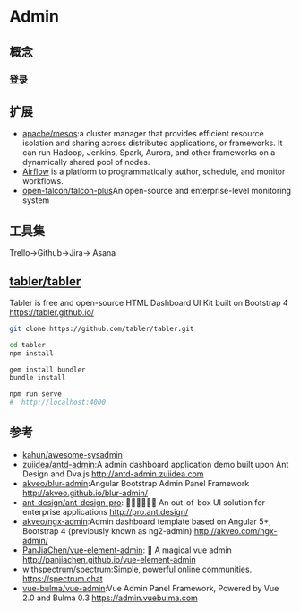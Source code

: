 # Admin

## 概念

### 登录


## 扩展

* [apache/mesos](https://github.com/apache/mesos):a cluster manager that provides efficient resource isolation and sharing across distributed applications, or frameworks. It can run Hadoop, Jenkins, Spark, Aurora, and other frameworks on a dynamically shared pool of nodes.
* [Airflow](https://github.com/apache/incubator-airflow) is a platform to programmatically author, schedule, and monitor workflows.
* [open-falcon/falcon-plus](https://github.com/open-falcon/falcon-plus)An open-source and enterprise-level monitoring system

## 工具集

Trello->Github->Jira-> Asana


## [tabler/tabler](https://github.com/tabler/tabler)

Tabler is free and open-source HTML Dashboard UI Kit built on Bootstrap 4 https://tabler.github.io/

```sh
git clone https://github.com/tabler/tabler.git

cd tabler
npm install

gem install bundler
bundle install

npm run serve
#  http://localhost:4000
```

## 参考

* [kahun/awesome-sysadmin](https://github.com/kahun/awesome-sysadmin)
* [zuiidea/antd-admin](https://github.com/zuiidea/antd-admin):A admin dashboard application demo built upon Ant Design and Dva.js http://antd-admin.zuiidea.com
* [akveo/blur-admin](https://github.com/akveo/blur-admin):Angular Bootstrap Admin Panel Framework http://akveo.github.io/blur-admin/
* [ant-design/ant-design-pro](https://github.com/ant-design/ant-design-pro): 👨🏻‍💻👩🏻‍💻 An out-of-box UI solution for enterprise applications http://pro.ant.design/
* [akveo/ngx-admin](https://github.com/akveo/ngx-admin):Admin dashboard template based on Angular 5+, Bootstrap 4 (previously known as ng2-admin) http://akveo.com/ngx-admin/
* [PanJiaChen/vue-element-admin](https://github.com/PanJiaChen/vue-element-admin): 🎉 A magical vue admin http://panjiachen.github.io/vue-element-admin
* [withspectrum/spectrum](https://github.com/withspectrum/spectrum):Simple, powerful online communities. https://spectrum.chat
* [vue-bulma/vue-admin](https://github.com/vue-bulma/vue-admin):Vue Admin Panel Framework, Powered by Vue 2.0 and Bulma 0.3 https://admin.vuebulma.com
